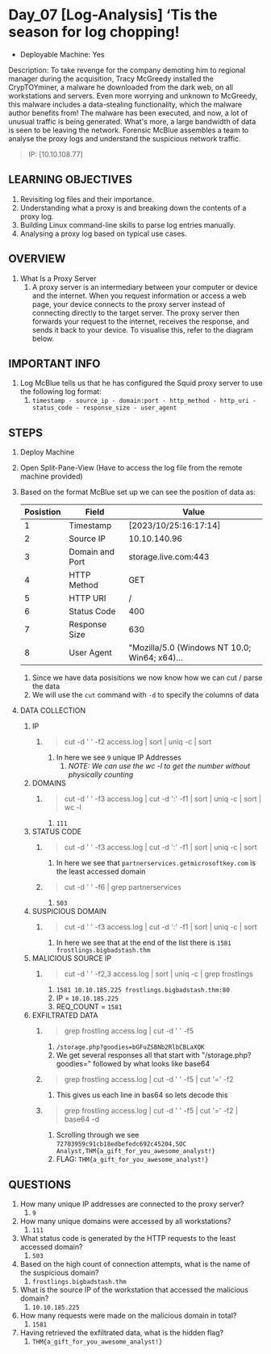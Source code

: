 # Day_07 [Log-Analysis] ‘Tis the season for log chopping!

+ Deployable Machine: Yes

Description: To take revenge for the company demoting him to regional manager during the acquisition, Tracy McGreedy installed the CrypTOYminer, a malware he downloaded from the dark web, on all workstations and servers. Even more worrying and unknown to McGreedy, this malware includes a data-stealing functionality, which the malware author benefits from! The malware has been executed, and now, a lot of unusual traffic is being generated. What's more, a large bandwidth of data is seen to be leaving the network. Forensic McBlue assembles a team to analyse the proxy logs and understand the suspicious network traffic.

> IP: [10.10.108.77]

## LEARNING OBJECTIVES

1. Revisiting log files and their importance.
2. Understanding what a proxy is and breaking down the contents of a proxy log.
3. Building Linux command-line skills to parse log entries manually.
4. Analysing a proxy log based on typical use cases.

## OVERVIEW

1. What Is a Proxy Server
   1. A proxy server is an intermediary between your computer or device and the internet. When you request information or access a web page, your device connects to the proxy server instead of connecting directly to the target server. The proxy server then forwards your request to the internet, receives the response, and sends it back to your device. To visualise this, refer to the diagram below.

## IMPORTANT INFO

1. Log McBlue tells us that he has configured the Squid proxy server to use the following log format:
   1. `timestamp - source_ip - domain:port - http_method - http_uri - status_code - response_size - user_agent`

## STEPS

1. Deploy Machine
2. Open Split-Pane-View (Have to access the log file from the remote machine provided)
3. Based on the format McBlue set up we can see the position of data as:

   | Posistion           | Field           | Value                                        |
   |---------------------|-----------------|----------------------------------------------|
   | 1                   | Timestamp       | [2023/10/25:16:17:14]                        |
   | 2                   | Source IP       | 10.10.140.96                                 |
   | 3                   | Domain and Port | storage.live.com:443                         |
   | 4                   | HTTP Method     | GET                                          |
   | 5                   | HTTP URI        | /                                            |
   | 6                   | Status Code     | 400                                          |
   | 7                   | Response Size   | 630                                          |
   | 8                   | User Agent      | "Mozilla/5.0 (Windows NT 10.0; Win64; x64)...|

   1. Since we have data posisitions we now know how we can cut / parse the data
   2. We will use the `cut` command with `-d` to specify the columns of data
4. DATA COLLECTION
   1. IP
      1. > cut -d ' ' -f2 access.log | sort | uniq -c | sort
         1. In here we see `9` unique IP Addresses
            1. *NOTE: We can use the wc -l to get the number without physically counting*
   2. DOMAINS
      1. > cut -d ' ' -f3 access.log | cut -d ':' -f1 | sort | uniq -c | sort | wc -l
         1. `111`
   3. STATUS CODE
      1. > cut -d ' ' -f3 access.log | cut -d ':' -f1 | sort | uniq -c | sort
         1. In here we see that `partnerservices.getmicrosoftkey.com` is the least accessed domain
      2. > cut -d ' ' -f6 | grep partnerservices
         1. `503`
   4. SUSPICIOUS DOMAIN
      1. > cut -d ' ' -f3 access.log | cut -d ':' -f1 | sort | uniq -c | sort
         1. In here we see that at the end of the list there is `1581 frostlings.bigbadstash.thm`
   5. MALICIOUS SOURCE IP
      1. > cut -d ' ' -f2,3 access.log | sort | uniq -c | grep frostlings
         1. `1581 10.10.185.225 frostlings.bigbadstash.thm:80`
         2. IP = `10.10.185.225`
         3. REQ_COUNT = `1581`
   6. EXFILTRATED DATA
      1. > grep frostling access.log | cut -d ' ' -f5
         1. `/storage.php?goodies=bGFuZSBNb2RlbCBLaXQK`
         2. We get several responses all that start with "/storage.php?goodies=" followed by what looks like base64
      2. > grep frostling access.log | cut -d ' ' -f5 | cut '=' -f2
         1. This gives us each line in bas64 so lets decode this
      3. > grep frostling access.log | cut -d ' ' -f5 | cut '=' -f2 | base64 -d
         1. Scrolling through we see `72703959c91cb18edbefedc692c45204,SOC Analyst,THM{a_gift_for_you_awesome_analyst!}`
         2. FLAG: `THM{a_gift_for_you_awesome_analyst!}`


## QUESTIONS

1. How many unique IP addresses are connected to the proxy server?
   1. `9`
2. How many unique domains were accessed by all workstations?
   1. `111`
3. What status code is generated by the HTTP requests to the least accessed domain?
   1. `503`
4. Based on the high count of connection attempts, what is the name of the suspicious domain?
   1. `frostlings.bigbadstash.thm`
5. What is the source IP of the workstation that accessed the malicious domain?
   1. `10.10.185.225`
6. How many requests were made on the malicious domain in total?
   1. `1581`
7. Having retrieved the exfiltrated data, what is the hidden flag?
   1. `THM{a_gift_for_you_awesome_analyst!}`

